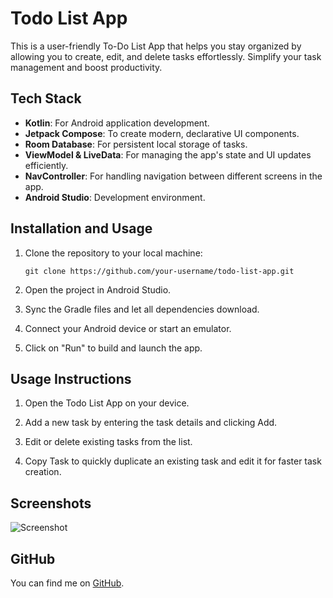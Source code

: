 # Todo List App
 This is a user-friendly To-Do List App that helps you stay organized by allowing you to create, edit, and delete tasks effortlessly. Simplify your task management and boost productivity.

## Tech Stack

- **Kotlin**: For Android application development.
- **Jetpack Compose**: To create modern, declarative UI components.
- **Room Database**: For persistent local storage of tasks.
- **ViewModel & LiveData**: For managing the app's state and UI updates efficiently.
- **NavController**: For handling navigation between different screens in the app.
- **Android Studio**: Development environment.

## Installation and Usage

1. Clone the repository to your local machine:  
   ```
   git clone https://github.com/your-username/todo-list-app.git
   ```

2. Open the project in Android Studio.

3. Sync the Gradle files and let all dependencies download.

4. Connect your Android device or start an emulator.

5. Click on "Run" to build and launch the app.

## Usage Instructions

1. Open the Todo List App on your device.

2. Add a new task by entering the task details and clicking Add.

3. Edit or delete existing tasks from the list.

4. Copy Task to quickly duplicate an existing task and edit it for faster task creation.

## Screenshots

![Screenshot](images/todo-list-app.png)

## GitHub

You can find me on [GitHub](https://github.com/sayan0328).
